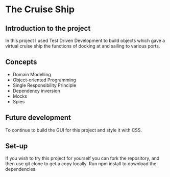 # The Cruise Ship

## Introduction to the project
In this project I used Test Driven Development to build objects which gave a virtual cruise ship the functions of docking at and sailing to various ports.

## Concepts
- Domain Modelling
- Object-oriented Programming
- Single Responsibility Principle
- Dependency inversion
- Mocks
- Spies

## Future development
To continue to build the GUI for this project and style it with CSS.

## Set-up
If you wish to try this project for yourself you can fork the repository, and then use git clone to get a copy locally. Run npm install to download the dependencies.
